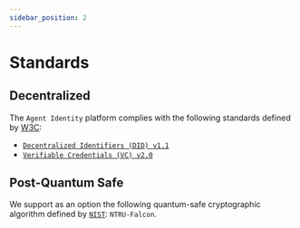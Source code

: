 ```yaml
---
sidebar_position: 2
---
```


# Standards

## Decentralized

The `Agent Identity` platform complies with the following standards defined by [W3C](https://www.w3.org/):

- [`Decentralized Identifiers (DID) v1.1`](https://www.w3.org/TR/did-1.1/)
- [`Verifiable Credentials (VC) v2.0`](https://www.w3.org/TR/vc-data-model-2.0/)

## Post-Quantum Safe

We support as an option the following quantum-safe cryptographic algorithm defined by [`NIST`](https://www.nist.gov/): `NTRU-Falcon`.
